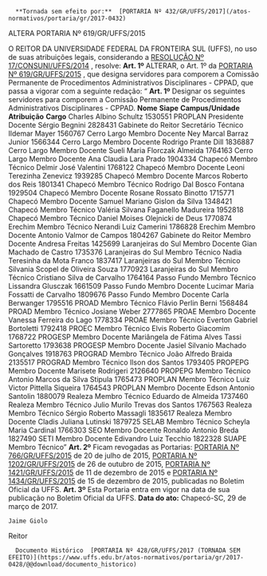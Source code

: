       **Tornada sem efeito por:**  [PORTARIA Nº 432/GR/UFFS/2017](/atos-normativos/portaria/gr/2017-0432) 

   ALTERA PORTARIA Nº 619/GR/UFFS/2015  

 O REITOR DA UNIVERSIDADE FEDERAL DA FRONTEIRA SUL (UFFS), no uso de suas atribuições legais, considerando a [RESOLUÇÃO Nº 17/CONSUNI/UFFS/2014](https://www.uffs.edu.br/atos-normativos/resolucao/consuni/2014-0017)  , resolve:   **Art. 1º** ALTERAR, o Art. 1º da [PORTARIA Nº 619/GR/UFFS/2015](https://www.uffs.edu.br/atos-normativos/portaria/gr/2015-0619)  , que designa servidores para comporem a Comissão Permanente de Procedimentos Administrativos Disciplinares - CPPAD, que passa a vigorar com a seguinte redação: “ **Art. 1º** Designar os seguintes servidores para comporem a Comissão Permanente de Procedimentos Administrativos Disciplinares - CPPAD.     **Nome**    **Siape**    **Campus/Unidade**    **Atribuição**    **Cargo**      Charles Albino Schultz   1530551   PROPLAN   Presidente   Docente     Sérgio Begnini   2828431   Gabinete do Reitor   Secretário   Técnico     Ildemar Mayer   1560767   Cerro Largo   Membro   Docente     Ney Marcal Barraz Junior   1566344   Cerro Largo   Membro   Docente     Rodrigo Prante Dill   1836887   Cerro Largo   Membro   Docente     Sueli Maria Florczak Almeida   1764163   Cerro Largo   Membro   Docente     Ana Claudia Lara Prado   1904334   Chapecó   Membro   Técnico     Delmir José Valentini   1768122   Chapecó   Membro   Docente     Leoni Terezinha Zenevicz   1939285   Chapecó   Membro   Docente     Marcos Roberto dos Reis   1801341   Chapecó   Membro   Técnico     Rodrigo Dal Bosco Fontana   1929504   Chapecó   Membro   Docente     Rosane Rossato Binotto   1715771   Chapecó   Membro   Docente     Samuel Mariano Gislon da Silva   1348421   Chapecó   Membro   Técnico     Valéria Silvana Faganello Madureira   1952818   Chapecó   Membro   Técnico     Daniel Moises Olejnicki de Deus   1770874   Erechim   Membro   Técnico     Nerandi Luiz Camerini   1786828   Erechim   Membro   Docente     Antonio Valmor de Campos   1804267   Gabinete do Reitor   Membro   Docente     Andresa Freitas   1425699   Laranjeiras do Sul   Membro   Docente     Gian Machado de Castro   1735376   Laranjeiras do Sul   Membro   Técnico     Nadia Teresinha da Mota Franco   1837417   Laranjeiras do Sul   Membro   Técnico     Silvania Scopel de Oliveira Souza   1770923   Laranjeiras do Sul   Membro   Técnico     Cristiano Silva de Carvalho   1764164   Passo Fundo   Membro   Técnico     Lissandra Glusczak   1661509   Passo Fundo   Membro   Docente     Lucimar Maria Fossatti de Carvalho   1809676   Passo Fundo   Membro   Docente     Carla Berwanger   1795516   PROAD   Membro   Técnico     Flávio Perlin Berni   1568484   PROAD   Membro   Técnico     Josiane Weber   2777865   PROAE   Membro   Docente     Vanessa Ferreira do Lago   1778334   PROAE   Membro   Técnico     Everton Gabriel Bortoletti   1792418   PROEC   Membro   Técnico     Elvis Roberto Giacomim   1768722   PROGESP   Membro   Docente     Mariângela de Fátima Alves Tassi Sartoretto   1793638   PROGESP   Membro   Docente     Jasiel Silvanio Machado Gonçalves   1918763   PROGRAD   Membro   Técnico     João Alfredo Braida   2135517   PROGRAD   Membro   Técnico     Ilson dos Santos   1793405   PROPEPG   Membro   Docente     Marisete Rodrigeri   2126640   PROPEPG   Membro   Técnico     Antonio Marcos da Silva Stipula   1765473   PROPLAN   Membro   Técnico     Luiz Victor Pittella Siqueira   1764543   PROPLAN   Membro   Docente     Edson Antonio Santolin   1880079   Realeza   Membro   Técnico     Eduardo de Almeida   1737460   Realeza   Membro   Técnico     Julio Murilo Trevas dos Santos   1767563   Realeza   Membro   Técnico     Sérgio Roberto Massagli   1835617   Realeza   Membro   Docente     Cladis Juliana Lutinski   1879725   SELAB   Membro   Técnico     Scheyla Maria Cardinal   1766303   SEO   Membro   Docente     Ronaldo Antonio Breda   1827490   SETI   Membro   Docente     Edivandro Luiz Tecchio   1822328   SUAPE   Membro   Técnico”       **Art. 2º** Ficam revogadas as Portarias: [PORTARIA Nº 766/GR/UFFS/2015](https://www.uffs.edu.br/atos-normativos/portaria/gr/2015-0766)  de 20 de julho de 2015, [PORTARIA Nº 1202/GR/UFFS/2015](https://www.uffs.edu.br/atos-normativos/portaria/gr/2015-1202)  de 26 de outubro de 2015, [PORTARIA Nº 1421/GR/UFFS/2015](https://www.uffs.edu.br/atos-normativos/portaria/gr/2015-1421)  de 11 de dezembro de 2015 e [PORTARIA Nº 1434/GR/UFFS/2015](https://www.uffs.edu.br/atos-normativos/portaria/gr/2015-1434)  de 15 de dezembro de 2015, publicadas no Boletim Oficial da UFFS.   **Art. 3º** Esta Portaria entra em vigor na data de sua publicação no Boletim Oficial da UFFS.      **Data do ato:** Chapecó-SC, 29 de março de 2017.   
 

    Jaime Giolo   
 Reitor 

      Documento Histórico  [PORTARIA Nº 428/GR/UFFS/2017 (TORNADA SEM EFEITO)](https://www.uffs.edu.br/atos-normativos/portaria/gr/2017-0428/@@download/documento_historico)     
      
